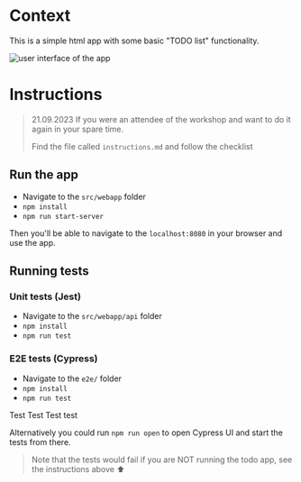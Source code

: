 # Context
This is a simple html app with some basic "TODO list" functionality.

![user interface of the app](./readme/user-interface.png)

# Instructions
> 21.09.2023 If you were an attendee of the workshop and want to do it again in your spare time.
> 
> Find the file called `instructions.md` and follow the checklist

## Run the app
- Navigate to the `src/webapp` folder
- `npm install`
- `npm run start-server`

Then you'll be able to navigate to the `localhost:8080` in your browser and use the app.

## Running tests
### Unit tests (Jest)
- Navigate to the `src/webapp/api` folder
- `npm install`
- `npm run test`

### E2E tests (Cypress)
- Navigate to the `e2e/` folder
- `npm install`
- `npm run test`

Test Test Test test

Alternatively you could run `npm run open` to open Cypress UI and start the tests from there.
> Note that the tests would fail if you are NOT running the todo app, see the instructions above ⬆️ 